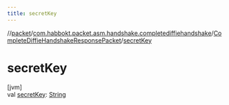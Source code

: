```yaml
---
title: secretKey
---
```

//[packet](../../../index.html)/[com.habbokt.packet.asm.handshake.completediffiehandshake](../index.html)/[CompleteDiffieHandshakeResponsePacket](index.html)/[secretKey](secret-key.html)



# secretKey



[jvm]\
val [secretKey](secret-key.html): [String](https://kotlinlang.org/api/latest/jvm/stdlib/kotlin/-string/index.html)




